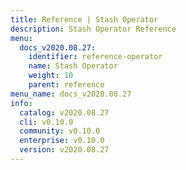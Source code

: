 ```yaml
---
title: Reference | Stash Operator
description: Stash Operator Reference
menu:
  docs_v2020.08.27:
    identifier: reference-operator
    name: Stash Operator
    weight: 10
    parent: reference
menu_name: docs_v2020.08.27
info:
  catalog: v2020.08.27
  cli: v0.10.0
  community: v0.10.0
  enterprise: v0.10.0
  version: v2020.08.27
---
```


